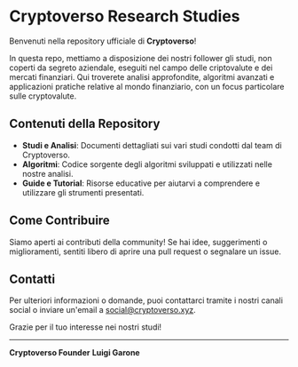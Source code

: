 # Cryptoverso Research Studies

Benvenuti nella repository ufficiale di **Cryptoverso**!

In questa repo, mettiamo a disposizione dei nostri follower gli studi, non coperti da segreto aziendale, eseguiti nel campo delle criptovalute e dei mercati finanziari. Qui troverete analisi approfondite, algoritmi avanzati e applicazioni pratiche relative al mondo finanziario, con un focus particolare sulle cryptovalute.

## Contenuti della Repository

- **Studi e Analisi**: Documenti dettagliati sui vari studi condotti dal team di Cryptoverso.
- **Algoritmi**: Codice sorgente degli algoritmi sviluppati e utilizzati nelle nostre analisi.
- **Guide e Tutorial**: Risorse educative per aiutarvi a comprendere e utilizzare gli strumenti presentati.

## Come Contribuire

Siamo aperti ai contributi della community! Se hai idee, suggerimenti o miglioramenti, sentiti libero di aprire una pull request o segnalare un issue.

## Contatti

Per ulteriori informazioni o domande, puoi contattarci tramite i nostri canali social o inviare un'email a social@cryptoverso.xyz.

Grazie per il tuo interesse nei nostri studi!

---
**Cryptoverso Founder**
**Luigi Garone**

